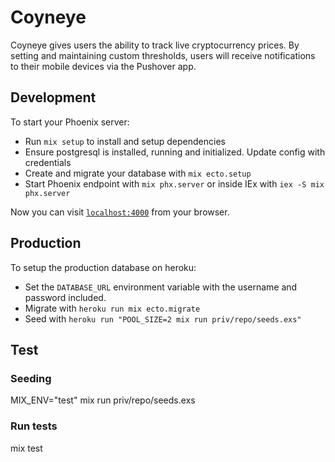 # Coyneye

Coyneye gives users the ability to track live cryptocurrency prices.
By setting and maintaining custom thresholds, users will receive notifications
to their mobile devices via the Pushover app.

## Development

To start your Phoenix server:

  * Run `mix setup` to install and setup dependencies
  * Ensure postgresql is installed, running and initialized. Update config with credentials
  * Create and migrate your database with `mix ecto.setup`
  * Start Phoenix endpoint with `mix phx.server` or inside IEx with `iex -S mix phx.server`

Now you can visit [`localhost:4000`](http://localhost:4000) from your browser.

## Production

To setup the production database on heroku:

  * Set the `DATABASE_URL` environment variable with the username and password included.
  * Migrate with `heroku run mix ecto.migrate`
  * Seed with `heroku run "POOL_SIZE=2 mix run priv/repo/seeds.exs"`

## Test

### Seeding
MIX_ENV="test" mix run priv/repo/seeds.exs

### Run tests
mix test
